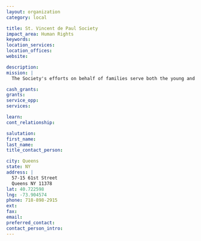 ```yaml
---
layout: organization
category: local

title: St. Vincent de Paul Society
impact_area: Human Rights
keywords: 
location_services: 
location_offices: 
website: 

description: 
mission: |
  The Society's efforts on behalf of families serve both the young and old. In addition to food, clothing and recreation, St. Vincent's supports education through its Vincentian Scholars Scholarship Fund that offers inner city children financing to help them attend private schools that they have earned entry into through their academic achievements

cash_grants: 
grants: 
service_opp: 
services: 

learn: 
cont_relationship: 

salutation: 
first_name: 
last_name: 
title_contact_person: 

city: Queens
state: NY
address: |
  57-15 61st Street     
  Queens NY 11378
lat: 40.722598
lng: -73.904574
phone: 718-898-2915
ext: 
fax: 
email: 
preferred_contact: 
contact_person_intro: 
---
```

